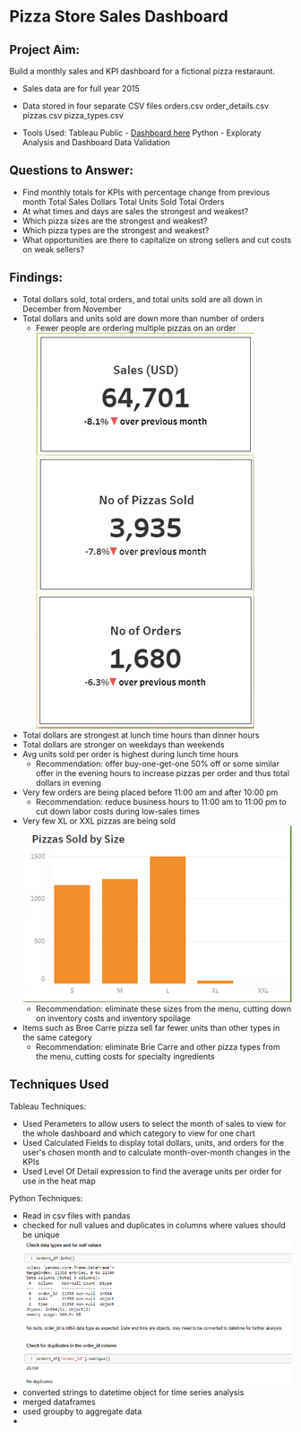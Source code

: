 # Pizza Store Sales Dashboard

## Project Aim:
Build a monthly sales and KPI dashboard for a fictional pizza restaraunt.
- Sales data are for full year 2015
- Data stored in four separate CSV files
    orders.csv
    order_details.csv
    pizzas.csv
    pizza_types.csv

- Tools Used:
    Tableau Public - [Dashboard here](https://public.tableau.com/app/profile/michael.hertel/viz/PizzaStoreDashboard/Dashboard2)
    Python - Exploraty Analysis and Dashboard Data Validation

## Questions to Answer:
- Find monthly totals for KPIs with percentage change from previous month
    Total Sales Dollars
    Total Units Sold
    Total Orders
- At what times and days are sales the strongest and weakest?
- Which pizza sizes are the strongest and weakest?
- Which pizza types are the strongest and weakest?
- What opportunities are there to capitalize on strong sellers and cut costs on weak sellers?

## Findings:
- Total dollars sold, total orders, and total units sold are all down in December from November
- Total dollars and units sold are down more than number of orders
    - Fewer people are ordering multiple pizzas on an order
![dollars](/images/dollars_card.png) ![units](/images/units_card.png)![orders](/images/orders_card.png)
- Total dollars are strongest at lunch time hours than dinner hours
- Total dollars are stronger on weekdays than weekends
- Avg units sold per order is highest during lunch time hours
    - Recommendation: offer buy-one-get-one 50% off or some similar offer in the evening hours to increase pizzas per order and thus total dollars in evening
- Very few orders are being placed before 11:00 am and after 10:00 pm
    - Recommendation: reduce business hours to 11:00 am to 11:00 pm to cut down labor costs during low-sales times
- Very few XL or XXL pizzas are being sold
![sizes](/images/sizes.png)
    - Recommendation: eliminate  these sizes from the menu, cutting down on inventory costs and inventory spoilage
- Items such as Bree Carre pizza sell far fewer units than other types in the same category
    - Recommendation: eliminate Brie Carre and other pizza types from the menu, cutting costs for specialty ingredients

## Techniques Used
Tableau Techniques:
- Used Perameters to allow users to select the month of sales to view for the whole dashboard and which category to view for one chart
- Used Calculated Fields to display total dollars, units, and orders for the user's chosen month and to calculate month-over-month changes in the KPIs
- Used Level Of Detail expression to find the average units per order for use in the heat map

Python Techniques:
- Read in csv files with pandas
- checked for null values and duplicates in columns where values should be unique
![null/duplicates](/images/nulls_duplicates_check.png)
- converted strings to datetime object for time series analysis
- merged dataframes
- used groupby to aggregate data
- 


    

    
    